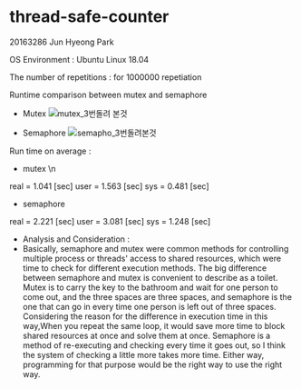 # thread-safe-counter
20163286 Jun Hyeong Park

OS Environment : Ubuntu Linux 18.04 

The number of repetitions : for 1000000 repetiation

Runtime comparison between mutex and semaphore

- Mutex 
![mutex_3번돌려 본것](https://user-images.githubusercontent.com/84069022/121778702-09ed0b80-cbd3-11eb-89a4-60a2a3fd2c4d.JPG)


- Semaphore
![semapho_3번돌려본것](https://user-images.githubusercontent.com/84069022/121778707-16716400-cbd3-11eb-830b-e56fdffb19ac.JPG)


Run time on average : 

- mutex \n

 real = 1.041 [sec]
 user = 1.563 [sec]
 sys = 0.481 [sec]

- semaphore 

real = 2.221 [sec]
user = 3.081 [sec]
sys = 1.248 [sec]


- Analysis and Consideration :
- Basically, semaphore and mutex were common methods for controlling multiple process or threads' access to shared resources, which were time to check for different execution methods.
The big difference between semaphore and mutex is convenient to describe as a toilet. Mutex is to carry the key to the bathroom and wait for one person to come out, and the three spaces are three spaces, and semaphore is the one that can go in every time one person is left out of three spaces.
Considering the reason for the difference in execution time in this way,When you repeat the same loop, it would save more time to block shared resources at once and solve them at once. Semaphore is a method of re-executing and checking every time it goes out, so I think the system of checking a little more takes more time.
Either way, programming for that purpose would be the right way to use the right way.
